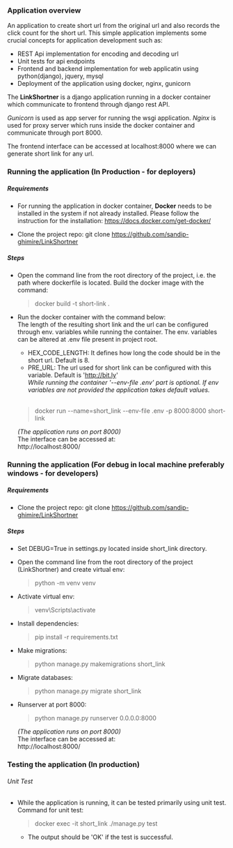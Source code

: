 ### Application overview
An application to create short url from the original url and also records the click count for the short url. This simple application implements some crucial concepts for application development such as:
- REST Api implementation for encoding and decoding url
- Unit tests for api endpoints
- Frontend and backend implementation for web applicatin using python(django), jquery, mysql
- Deployment of the application using docker, nginx, gunicorn

The **LinkShortner** is a django application running in a docker container which communicate to frontend through django rest API. 

*Gunicorn* is used as app server for running the wsgi application. *Nginx* is used for proxy server which runs inside the docker container and communicate through port 8000.

The frontend interface can be accessed at localhost:8000 where we can generate short link for any url.

### Running the application (In Production - for deployers)
##### Requirements
- For running the application in docker container, **Docker** needs to be installed in the system if not already installed. Please follow the instruction for the installation: https://docs.docker.com/get-docker/

- Clone the project repo: git clone https://github.com/sandip-ghimire/LinkShortner

##### Steps
- Open the command line from the root directory of the project, i.e. the path where dockerfile is located.  Build the docker image with the command:
  >docker build -t short-link .
  
- Run the docker container with the command below: <br />
  The length of the resulting short link and the url can be configured through env. variables while running the container. The env. variables can be altered at .env file present in project root. <br />
  - HEX_CODE_LENGTH: It defines how long the code should be in the short url. Default is 8. <br />
  - PRE_URL: The url used for short link can be configured with this variable. Default is 'http://bit.ly' <br />
  *While running the container '--env-file .env' part is optional. If env variables are not provided the application takes default values.*
  <br />
  
  >docker run --name=short_link --env-file .env -p 8000:8000 short-link
  
  *(The application runs on port 8000)* <br />
  The interface can be accessed at: <br />
  http://localhost:8000/

### Running the application (For debug in local machine preferably windows - for developers) 
##### Requirements
- Clone the project repo: git clone https://github.com/sandip-ghimire/LinkShortner

##### Steps
- Set DEBUG=True in settings.py located inside short_link directory.
- Open the command line from the root directory of the project (LinkShortner) and create virtual env:
  >python -m venv venv
- Activate virtual env:
  >venv\Scripts\activate
- Install dependencies:
  >pip install -r requirements.txt
- Make migrations:
  >python manage.py makemigrations short_link
- Migrate databases:
  >python manage.py migrate short_link
- Runserver at port 8000:
  >python manage.py runserver 0.0.0.0:8000
  
  *(The application runs on port 8000)* <br />
  The interface can be accessed at: <br />
  http://localhost:8000/
  
### Testing the application (In production)
###### Unit Test
- While the application is running, it can be tested primarily using unit test. Command for unit test:
    >docker exec -it short_link ./manage.py test
  - The output should be 'OK' if the test is successful.
    
